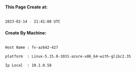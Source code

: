 
   
#### This Page Create at:

```bash

2023-02-14 - 21:41:00 UTC

```

#### Create By Machine:

```bash

Host Name : fv-az642-427

platform  : Linux-5.15.0-1031-azure-x86_64-with-glibc2.35

Ip Local  : 10.1.0.58

```

